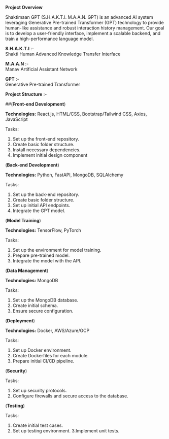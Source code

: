 **Project Overview** 


Shaktimaan GPT (S.H.A.K.T.I. M.A.A.N. GPT) is an advanced AI system leveraging Generative Pre-trained Transformer (GPT) technology to provide human-like assistance and robust interaction history management. Our goal is to develop a user-friendly interface, implement a scalable backend, and train a high-performance language model.

**S.H.A.K.T.I** :-         
Shakti Human Advanced Knowledge Transfer Interface

**M.A.A.N** :-                              
Manav Artificial Assistant Network

**GPT** :-       
Generative Pre-trained Transformer

**Project Structure** :- 




##(**Front-end Development**)

**Technologies:** React.js, HTML/CSS, Bootstrap/Tailwind CSS, Axios, JavaScript

Tasks:
     
  1. Set up the front-end repository.
  2. Create basic folder structure.
  3. Install necessary dependencies.
  4. Implement initial design component

(**Back-end Development**)

**Technologies:** Python, FastAPI, MongoDB, SQLAlchemy

Tasks:
     
   1. Set up the back-end repository.
   2. Create basic folder structure.
   3. Set up initial API endpoints.
   4. Integrate the GPT model.


(**Model Training**)

**Technologies:** TensorFlow, PyTorch

Tasks:

   1. Set up the environment for model training.
   2. Prepare pre-trained model.
   3. Integrate the model with the API.


(**Data Management**)

**Technologies:** MongoDB

Tasks:

   1. Set up the MongoDB database.
   2. Create initial schema.
   3. Ensure secure configuration.

(**Deployment**)

**Technologies:** Docker, AWS/Azure/GCP

Tasks:

   1. Set up Docker environment.
   2. Create Dockerfiles for each module.
   3. Prepare initial CI/CD pipeline.

(**Security**)

Tasks:

   1. Set up security protocols.
   2. Configure firewalls and secure access to the database.

(**Testing**)


Tasks:

   1. Create initial test cases.
   2. Set up testing environment.
   3.Implement unit tests.
